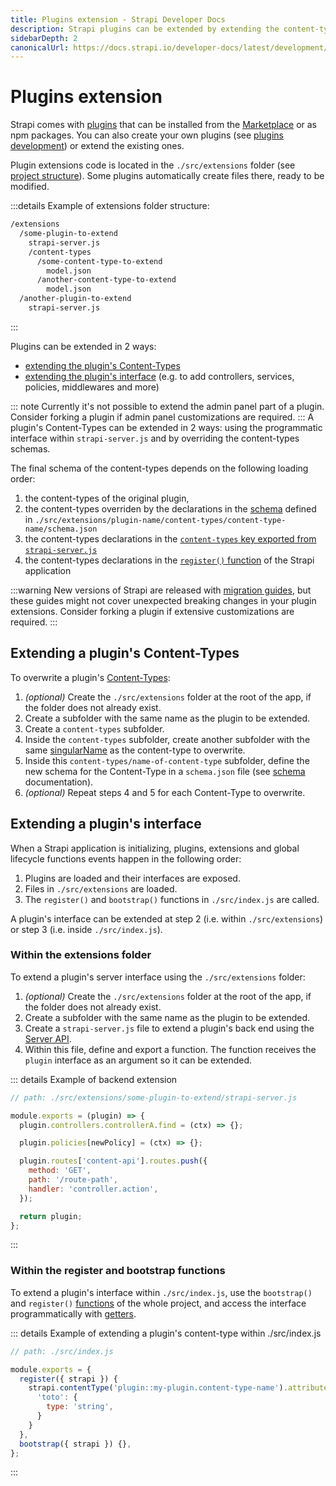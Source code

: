 ```yaml
---
title: Plugins extension - Strapi Developer Docs
description: Strapi plugins can be extended by extending the content-types or the plugin's interface.
sidebarDepth: 2
canonicalUrl: https://docs.strapi.io/developer-docs/latest/development/plugins-extension.html
---
```


# Plugins extension

Strapi comes with [plugins](/developer-docs/latest/plugins/plugins-intro.md) that can be installed from the [Marketplace](/user-docs/latest/plugins/installing-plugins-via-marketplace.md#installing-marketplace-plugins-and-providers) or as npm packages. You can also create your own plugins (see [plugins development](/developer-docs/latest/development/plugins-development.md)) or extend the existing ones.

Plugin extensions code is located in the `./src/extensions` folder (see [project structure](/developer-docs/latest/setup-deployment-guides/file-structure.md)). Some plugins automatically create files there, ready to be modified.

:::details Example of extensions folder structure:

```bash
/extensions
  /some-plugin-to-extend
    strapi-server.js
    /content-types
      /some-content-type-to-extend
        model.json
      /another-content-type-to-extend
        model.json
  /another-plugin-to-extend
    strapi-server.js
```

:::

Plugins can be extended in 2 ways:

- [extending the plugin's Content-Types](#extending-a-plugin-s-content-types)
- [extending the plugin's interface](#extending-a-plugin-s-interface) (e.g. to add controllers, services, policies, middlewares and more)

::: note
Currently it's not possible to extend the admin panel part of a plugin. Consider forking a plugin if admin panel customizations are required.
:::
A plugin's Content-Types can be extended in 2 ways: using the programmatic interface within `strapi-server.js` and by overriding the content-types schemas.

The final schema of the content-types depends on the following loading order:

1. the content-types of the original plugin,
2. the content-types overriden by the declarations in the [schema](/developer-docs/latest/development/backend-customization/models.md#model-schema) defined in `./src/extensions/plugin-name/content-types/content-type-name/schema.json`
3. the content-types declarations in the [`content-types` key exported from `strapi-server.js`](/developer-docs/latest/developer-resources/plugin-api-reference/server.md#content-types)
4. the content-types declarations in the [`register()` function](/developer-docs/latest/setup-deployment-guides/configurations/optional/functions.md#register) of the Strapi application

:::warning
New versions of Strapi are released with [migration guides](/developer-docs/latest/update-migration-guides/migration-guides.md), but these guides might not cover unexpected breaking changes in your plugin extensions. Consider forking a plugin if extensive customizations are required.
:::

## Extending a plugin's Content-Types

To overwrite a plugin's [Content-Types](/developer-docs/latest/development/backend-customization/models.md):

1. _(optional)_ Create the `./src/extensions` folder at the root of the app, if the folder does not already exist.
2. Create a subfolder with the same name as the plugin to be extended.
3. Create a `content-types` subfolder.
4. Inside the `content-types` subfolder, create another subfolder with the same [singularName](/developer-docs/latest/development/backend-customization/models.md#model-information) as the content-type to overwrite.
5. Inside this `content-types/name-of-content-type` subfolder, define the new schema for the Content-Type in a `schema.json` file (see [schema](/developer-docs/latest/development/backend-customization/models.md#model-schema) documentation).
6. _(optional)_ Repeat steps 4 and 5 for each Content-Type to overwrite.

## Extending a plugin's interface

When a Strapi application is initializing, plugins, extensions and global lifecycle functions events happen in the following order:

1. Plugins are loaded and their interfaces are exposed.
2. Files in `./src/extensions` are loaded.
3. The `register()` and `bootstrap()` functions in `./src/index.js` are called.

A plugin's interface can be extended at step 2 (i.e. within `./src/extensions`) or step 3 (i.e. inside `./src/index.js`).

### Within the extensions folder

To extend a plugin's server interface using the `./src/extensions` folder:

1. _(optional)_ Create the `./src/extensions` folder at the root of the app, if the folder does not already exist.
2. Create a subfolder with the same name as the plugin to be extended.
3. Create a `strapi-server.js` file to extend a plugin's back end using the [Server API](/developer-docs/latest/developer-resources/plugin-api-reference/server.md).
4. Within this file, define and export a function.  The function receives the `plugin` interface as an argument so it can be extended.

::: details Example of backend extension

```js
// path: ./src/extensions/some-plugin-to-extend/strapi-server.js

module.exports = (plugin) => {
  plugin.controllers.controllerA.find = (ctx) => {};

  plugin.policies[newPolicy] = (ctx) => {};

  plugin.routes['content-api'].routes.push({
    method: 'GET',
    path: '/route-path',
    handler: 'controller.action',
  });

  return plugin;
};
```

:::

### Within the register and bootstrap functions

To extend a plugin's interface within `./src/index.js`, use the `bootstrap()` and `register()` [functions](/developer-docs/latest/setup-deployment-guides/configurations/optional/functions.md) of the whole project, and access the interface programmatically with [getters](/developer-docs/latest/developer-resources/plugin-api-reference/server.md#usage).

::: details Example of extending a plugin's content-type within ./src/index.js

```js
// path: ./src/index.js

module.exports = {
  register({ strapi }) {
    strapi.contentType('plugin::my-plugin.content-type-name').attributes = {
      'toto': {
        type: 'string',
      }
    }
  },
  bootstrap({ strapi }) {},
};
```

:::
